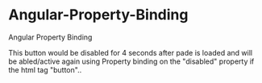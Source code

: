 # Angular-Property-Binding
Angular Property Binding

This button would be disabled for 4 seconds after pade is loaded and will be abled/active again using Property binding on the "disabled" property if the html tag "button"..
